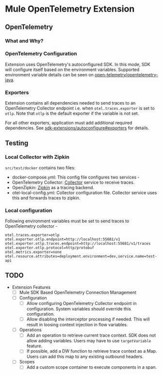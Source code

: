 # Mule OpenTelemetry Extension

## OpenTelemetry

### What and Why?

### OpenTelemetry Configuration
Extension uses OpenTelemetry's autoconfigured SDK. In this mode, SDK will configure itself based on the environment variables.
Supported environment variable details can be seen on [open-telemetry/opentelemetry-java](https://github.com/open-telemetry/opentelemetry-java/tree/main/sdk-extensions/autoconfigure).

### Exporters
Extension contains all dependencies needed to send traces to an OpenTelemetry Collector endpoint i.e. when `otel.traces.exporter` is set to `otlp`. Note that `otlp` is the default exporter if the variable is not set.

For all other exporters, application must add additional required dependencies. See [sdk-extensions/autoconfigure#exporters](https://github.com/open-telemetry/opentelemetry-java/tree/main/sdk-extensions/autoconfigure#exporters) for details.


## Testing

### Local Collector with Zipkin

`src/test/docker` contains two files:
- docker-compose.yml: This config file configures two services -
- OpenTelemetry Collector: [Collector](https://opentelemetry.io/docs/collector/getting-started/#docker) service to receive traces.
- OpenZipkin: [Zipkin](https://zipkin.io/) as a tracing backend.
- otel-local-config.yml: Collector configuration file. Collector service uses this and forwards traces to zipkin.

### Local configuration
Following environment variables must be set to send traces to OpenTelemetry collector -

```properties
otel.traces.exporter=otlp
otel.exporter.otlp.endpoint=http://localhost:55681/v1
otel.exporter.otlp.traces.endpoint=http://localhost:55681/v1/traces
otel.exporter.otlp.protocol=http/protobuf
otel.metrics.exporter=none
otel.resource.attributes=deployment.environment=dev,service.name=test-api
```


## TODO
- Extension Features
  - [ ] Mule SDK Based OpenTelemetry Connection Management
  - [ ] Configuration
    - [ ] Allow configuring OpenTelemetry Collector endpoint in configuration. System variables should override this configuration.
    - [ ] Allow disabling the interceptor processing if needed. This will result in loosing context injection in flow variables.
  - [ ] Operations
    - [ ] Add an operation to retrieve current trace context. SDK does not allow adding variables. Users may have to use `targetVariable` feature.
    - [ ] If possible, add a DW function to retrieve trace context as a Map. Users can add this map to any existing outbound headers.
  - [ ] Scopes
    - [ ] Add a custom scope container to execute components in a span.
